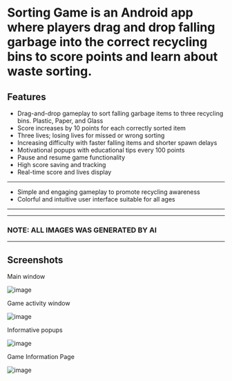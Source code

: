 # Sorting Game is an Android app where players drag and drop falling garbage into the correct recycling bins to score points and learn about waste sorting.
## Features 
- Drag-and-drop gameplay to sort falling garbage items to three recycling bins. Plastic, Paper, and Glass
- Score increases by 10 points for each correctly sorted item
- Three lives; losing lives for missed or wrong sorting
- Increasing difficulty with faster falling items and shorter spawn delays
- Motivational popups with educational tips every 100 points
- Pause and resume game functionality
- High score saving and tracking
- Real-time score and lives display
----
- Simple and engaging gameplay to promote recycling awareness
- Colorful and intuitive user interface suitable for all ages
---- 
----
### NOTE: ALL IMAGES WAS GENERATED BY AI
----
## Screenshots                                                           
Main window                                                             

![image](https://github.com/user-attachments/assets/867c632e-45e6-4956-82e9-f8df926380db)





Game activity window                      


![image](https://github.com/user-attachments/assets/c20eafd6-5678-4aea-a805-fa9742b08882)




Informative popups                            

![image](https://github.com/user-attachments/assets/a4a09832-e85f-4e96-854c-e5cd0ad679a4)





Game Information Page

![image](https://github.com/user-attachments/assets/8bf1c34e-1baa-48cb-a982-da5ad908c0f8)

